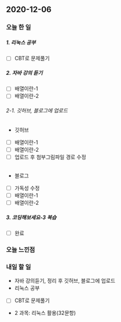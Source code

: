 2020-12-06
--

### 오늘 한 일
##### 1. 리눅스 공부

- [ ] CBT로 문제풀기

##### 2. 자바 강의 듣기

- [ ] 배열이란-1
- [ ] 배열이란-2

###### 2-1. 깃허브, 블로그에 업로드
- 깃허브
- [ ] 배열이란-1
- [ ] 배열이란-2
- [ ] 업로드 후 첨부그림파일 경로 수정<br><br>
- 블로그
- [ ] 가독성 수정
- [ ] 배열이란-1
- [ ] 배열이란-2

##### 3. 코딩해보세요-3 복습

- [ ] 완료

### 오늘 느낀점

### 내일 할 일
* 자바 강의듣기, 정리 후 깃허브, 블로그에 업로드
* 리눅스 공부
- [ ] CBT로 문제풀기
 - 2 과목: 리눅스 활용(32문항)<br>




